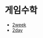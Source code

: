 # 게임수학
- [2week](https://github.com/uniye/gameMath/blob/main/DU/2week/2week.md)
- [2day](https://github.com/uniye/gameMath/tree/main/Ud)
